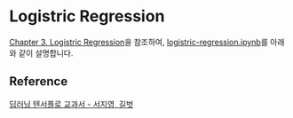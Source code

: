 # Logistric Regression

[Chapter 3. Logistric Regression](https://github.com/gilbutITbook/080263/blob/master/chap3/python_3%EC%9E%A5.ipynb)을 참조하여, [logistric-regression.ipynb](https://github.com/kyopark2014/ML-Algorithms/blob/main/samples/logistric-regression/logistric-regression.ipynb)를 아래와 같이 설명합니다. 




## Reference 

[딥러닝 텐서플로 교과서 - 서지영, 길벗](https://github.com/gilbutITbook/080263)
